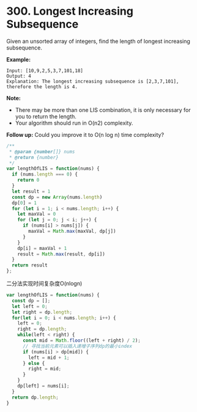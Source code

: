# 300. Longest Increasing Subsequence

Given an unsorted array of integers, find the length of longest increasing subsequence.

**Example:**
```
Input: [10,9,2,5,3,7,101,18]
Output: 4 
Explanation: The longest increasing subsequence is [2,3,7,101], therefore the length is 4. 
```
**Note:**

- There may be more than one LIS combination, it is only necessary for you to return the length.
- Your algorithm should run in O(n2) complexity.

**Follow up:** Could you improve it to O(n log n) time complexity?


```javascript
/**
 * @param {number[]} nums
 * @return {number}
 */
var lengthOfLIS = function(nums) {
  if (nums.length === 0) {
    return 0
  }
  let result = 1
  const dp = new Array(nums.length)
  dp[0] = 1
  for (let i = 1; i < nums.length; i++) {
    let maxVal = 0
    for (let j = 0; j < i; j++) {
      if (nums[i] > nums[j]) {
        maxVal = Math.max(maxVal, dp[j])
      }
    }
    dp[i] = maxVal + 1
    result = Math.max(result, dp[i])
  }
  return result
};
```

二分法实现时间复杂度O(nlogn)
```javascript
var lengthOfLIS = function(nums) {
  const dp = [];
  let left = 0;
  let right = dp.length;
  for(let i = 0; i < nums.length; i++) {
    left = 0;
    right = dp.length;
    while(left < right) {
      const mid = Math.floor((left + right) / 2);
      // 寻找当前元素可以插入递增子序列dp的最小index
      if (nums[i] > dp[mid]) {
        left = mid + 1;
      } else {
        right = mid;
      }
    }
    dp[left] = nums[i];
  }
  return dp.length;
}
```
